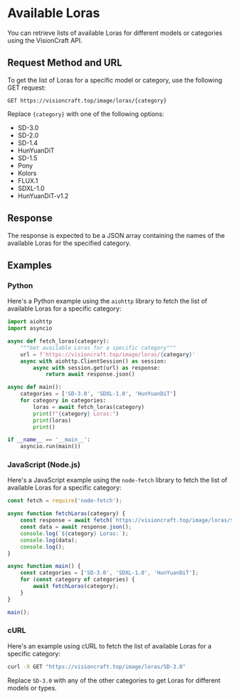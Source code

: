 # Available Loras

You can retrieve lists of available Loras for different models or categories using the VisionCraft API.

## Request Method and URL

To get the list of Loras for a specific model or category, use the following GET request:

```
GET https://visioncraft.top/image/loras/{category}
```

Replace `{category}` with one of the following options:

- SD-3.0
- SD-2.0
- SD-1.4
- HunYuanDiT
- SD-1.5
- Pony
- Kolors
- FLUX.1
- SDXL-1.0
- HunYuanDiT-v1.2

## Response

The response is expected to be a JSON array containing the names of the available Loras for the specified category.

## Examples

### Python

Here's a Python example using the `aiohttp` library to fetch the list of available Loras for a specific category:

```python
import aiohttp
import asyncio

async def fetch_loras(category):
    """Get available Loras for a specific category"""
    url = f'https://visioncraft.top/image/loras/{category}'
    async with aiohttp.ClientSession() as session:
        async with session.get(url) as response:
            return await response.json()

async def main():
    categories = ['SD-3.0', 'SDXL-1.0', 'HunYuanDiT']
    for category in categories:
        loras = await fetch_loras(category)
        print(f"{category} Loras:")
        print(loras)
        print()

if __name__ == '__main__':
    asyncio.run(main())
```

### JavaScript (Node.js)

Here's a JavaScript example using the `node-fetch` library to fetch the list of available Loras for a specific category:

```javascript
const fetch = require('node-fetch');

async function fetchLoras(category) {
    const response = await fetch(`https://visioncraft.top/image/loras/${category}`);
    const data = await response.json();
    console.log(`${category} Loras:`);
    console.log(data);
    console.log();
}

async function main() {
    const categories = ['SD-3.0', 'SDXL-1.0', 'HunYuanDiT'];
    for (const category of categories) {
        await fetchLoras(category);
    }
}

main();
```

### cURL

Here's an example using cURL to fetch the list of available Loras for a specific category:

```sh
curl -X GET "https://visioncraft.top/image/loras/SD-3.0"
```

Replace `SD-3.0` with any of the other categories to get Loras for different models or types.